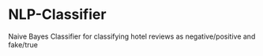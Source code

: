 # NLP-Classifier
Naive Bayes Classifier for classifying hotel reviews as negative/positive and fake/true
